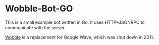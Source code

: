 # Wobble-Bot-GO

This is a small example bot written in Go. It uses HTTP+JSONRPC to communicate with the server.

[Wobble](http://github.com/zeisss/wobble/) is a replacement for Google Wave, which was shut down in 2011.
